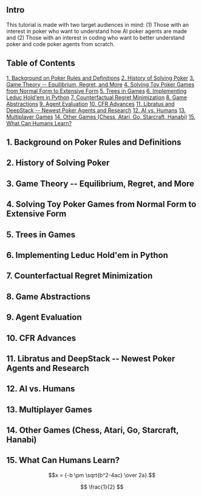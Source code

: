 ## Intro
This tutorial is made with two target audiences in mind: (1) Those with an interest in poker who want to understand how AI poker agents are made and (2) Those with an interest in coding who want to better understand poker and code poker agents from scratch. 

## Table of Contents
[1. Background on Poker Rules and Definitions](#1-background-on-poker-rules-and-definitions)
[2. History of Solving Poker](#2-history-of-solving-poker)
[3. Game Theory -- Equilibrium, Regret, and More](#3-game-theory----equilibrium--regret--and-more)
[4. Solving Toy Poker Games from Normal Form to Extensive Form](#4-solving-toy-poker-games-from-normal-form-to-extensive-form)
[5. Trees in Games](#5-trees-in-games)
[6. Implementing Leduc Hold'em in Python](#6-implementing-leduc-hold-em-in-python)
[7. Counterfactual Regret Minimization](#7-counterfactual-regret-minimization)
[8. Game Abstractions](#8-game-abstractions)
[9. Agent Evaluation](#9-agent-evaluation)
[10. CFR Advances](#10-cfr-advances)
[11. Libratus and DeepStack -- Newest Poker Agents and Research](#11-libratus-and-deepstack----newest-poker-agents-and-research)
[12. AI vs. Humans](#12-ai-vs-humans)
[13. Multiplayer Games](#13-multiplayer-games)
[14. Other Games (Chess, Atari, Go, Starcraft, Hanabi)](#14-other-games--chess--atari--go--starcraft--hanabi-)
[15. What Can Humans Learn?](#15-what-can-humans-learn-)

## 1. Background on Poker Rules and Definitions
## 2. History of Solving Poker
## 3. Game Theory -- Equilibrium, Regret, and More
## 4. Solving Toy Poker Games from Normal Form to Extensive Form
## 5. Trees in Games
## 6. Implementing Leduc Hold'em in Python
## 7. Counterfactual Regret Minimization
## 8. Game Abstractions
## 9. Agent Evaluation
## 10. CFR Advances
## 11. Libratus and DeepStack -- Newest Poker Agents and Research
## 12. AI vs. Humans
## 13. Multiplayer Games
## 14. Other Games (Chess, Atari, Go, Starcraft, Hanabi)
## 15. What Can Humans Learn?

$$x = {-b \pm \sqrt{b^2-4ac} \over 2a}.$$

$$
\frac{1}{2}
$$

